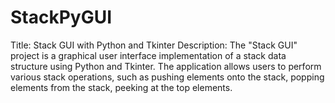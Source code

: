 # StackPyGUI
Title: Stack GUI with Python and Tkinter  Description: The "Stack GUI" project is a graphical user interface implementation of a stack data structure using Python and Tkinter. The application allows users to perform various stack operations, such as pushing elements onto the stack, popping elements from the stack, peeking at the top elements.
